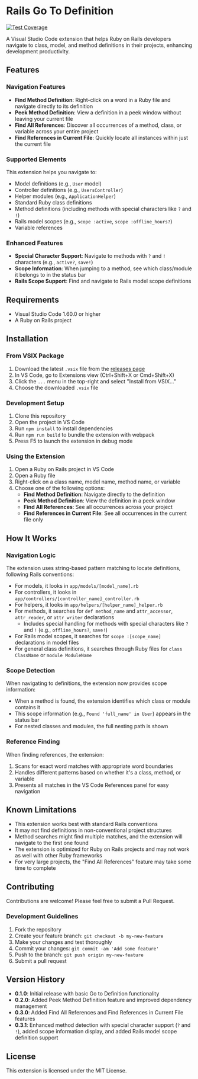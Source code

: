 # Rails Go To Definition

[![Test Coverage](https://codecov.io/gh/shubhamjain0197/rails-goto-definition-extension/branch/main/graph/badge.svg)](https://codecov.io/gh/shubhamjain0197/rails-goto-definition-extension)

A Visual Studio Code extension that helps Ruby on Rails developers navigate to class, model, and method definitions in their projects, enhancing development productivity.

## Features

### Navigation Features

- **Find Method Definition**: Right-click on a word in a Ruby file and navigate directly to its definition
- **Peek Method Definition**: View a definition in a peek window without leaving your current file
- **Find All References**: Discover all occurrences of a method, class, or variable across your entire project
- **Find References in Current File**: Quickly locate all instances within just the current file

### Supported Elements

This extension helps you navigate to:

- Model definitions (e.g., `User` model)
- Controller definitions (e.g., `UsersController`)
- Helper modules (e.g., `ApplicationHelper`)
- Standard Ruby class definitions
- Method definitions (including methods with special characters like `?` and `!`)
- Rails model scopes (e.g., `scope :active`, `scope :offline_hours?`)
- Variable references

### Enhanced Features

- **Special Character Support**: Navigate to methods with `?` and `!` characters (e.g., `active?`, `save!`)
- **Scope Information**: When jumping to a method, see which class/module it belongs to in the status bar
- **Rails Scope Support**: Find and navigate to Rails model scope definitions

## Requirements

- Visual Studio Code 1.60.0 or higher
- A Ruby on Rails project

## Installation

### From VSIX Package

1. Download the latest `.vsix` file from the [releases page](https://github.com/shubhamjain0197/rails-goto-definition-extension/releases)
2. In VS Code, go to Extensions view (Ctrl+Shift+X or Cmd+Shift+X)
3. Click the `...` menu in the top-right and select "Install from VSIX..."
4. Choose the downloaded `.vsix` file

### Development Setup

1. Clone this repository
2. Open the project in VS Code
3. Run `npm install` to install dependencies
4. Run `npm run build` to bundle the extension with webpack
5. Press F5 to launch the extension in debug mode

### Using the Extension

1. Open a Ruby on Rails project in VS Code
2. Open a Ruby file
3. Right-click on a class name, model name, method name, or variable
4. Choose one of the following options:
   - **Find Method Definition**: Navigate directly to the definition
   - **Peek Method Definition**: View the definition in a peek window
   - **Find All References**: See all occurrences across your project
   - **Find References in Current File**: See all occurrences in the current file only

## How It Works

### Navigation Logic

The extension uses string-based pattern matching to locate definitions, following Rails conventions:

- For models, it looks in `app/models/[model_name].rb`
- For controllers, it looks in `app/controllers/[controller_name]_controller.rb`
- For helpers, it looks in `app/helpers/[helper_name]_helper.rb`
- For methods, it searches for `def method_name` and `attr_accessor`, `attr_reader`, or `attr_writer` declarations
  - Includes special handling for methods with special characters like `?` and `!` (e.g., `offline_hours?`, `save!`)
- For Rails model scopes, it searches for `scope :[scope_name]` declarations in model files
- For general class definitions, it searches through Ruby files for `class ClassName` or `module ModuleName`

### Scope Detection

When navigating to definitions, the extension now provides scope information:

- When a method is found, the extension identifies which class or module contains it
- This scope information (e.g., `Found 'full_name' in User`) appears in the status bar
- For nested classes and modules, the full nesting path is shown

### Reference Finding

When finding references, the extension:

1. Scans for exact word matches with appropriate word boundaries
2. Handles different patterns based on whether it's a class, method, or variable
3. Presents all matches in the VS Code References panel for easy navigation

## Known Limitations

- This extension works best with standard Rails conventions
- It may not find definitions in non-conventional project structures
- Method searches might find multiple matches, and the extension will navigate to the first one found
- The extension is optimized for Ruby on Rails projects and may not work as well with other Ruby frameworks
- For very large projects, the "Find All References" feature may take some time to complete

## Contributing

Contributions are welcome! Please feel free to submit a Pull Request.

### Development Guidelines

1. Fork the repository
2. Create your feature branch: `git checkout -b my-new-feature`
3. Make your changes and test thoroughly
4. Commit your changes: `git commit -am 'Add some feature'`
5. Push to the branch: `git push origin my-new-feature`
6. Submit a pull request

## Version History

- **0.1.0**: Initial release with basic Go to Definition functionality
- **0.2.0**: Added Peek Method Definition feature and improved dependency management
- **0.3.0**: Added Find All References and Find References in Current File features
- **0.3.1**: Enhanced method detection with special character support (`?` and `!`), added scope information display, and added Rails model scope definition support

## License

This extension is licensed under the MIT License.
